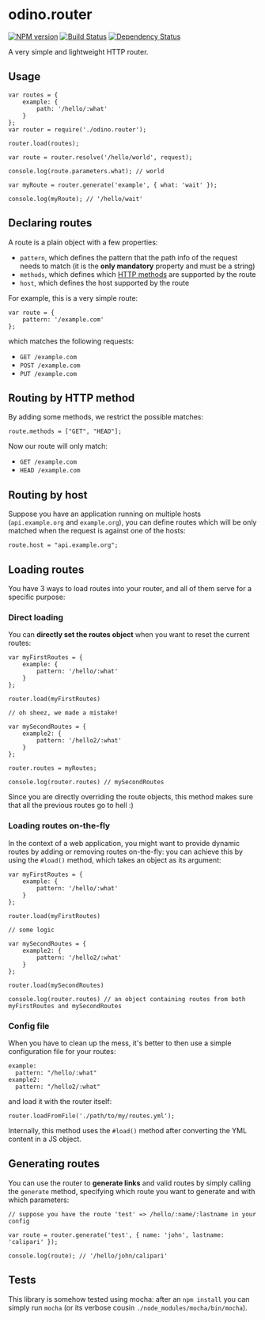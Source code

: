 # odino.router

[![NPM version](https://badge.fury.io/js/odino.router.png)](http://badge.fury.io/js/odino.router)
[![Build Status](https://travis-ci.org/odino/odino.router.png?branch=travis-ci)](https://travis-ci.org/odino/odino.router)
[![Dependency Status](https://gemnasium.com/odino/odino.router.png)](https://gemnasium.com/odino/odino.router)

A very simple and lightweight HTTP router.

## Usage

```
var routes = {
    example: {
        path: '/hello/:what'
    }
};
var router = require('./odino.router');

router.load(routes);

var route = router.resolve('/hello/world', request);

console.log(route.parameters.what); // world

var myRoute = router.generate('example', { what: 'wait' });

console.log(myRoute); // '/hello/wait'
```

## Declaring routes

A route is a plain object with a few properties:

* `pattern`, which defines the pattern that the path info of the request needs to match (it is the **only mandatory**
property and must be a string)
* `methods`, which defines which [HTTP methods](http://www.w3.org/Protocols/rfc2616/rfc2616-sec9.html) are
supported by the route
* `host`, which defines the host supported by the route

For example, this is  a very simple route:

```
var route = {
    pattern: '/example.com'
};
```

which matches the following requests:

* `GET /example.com`
* `POST /example.com`
* `PUT /example.com`

## Routing by HTTP method

By adding some methods, we restrict the possible matches:

```
route.methods = ["GET", "HEAD"];
```

Now our route will only match:

* `GET /example.com`
* `HEAD /example.com`

## Routing by host

Suppose you have an application running on multiple hosts (`api.example.org` and `example.org`), you can
define routes which will be only matched when the request is against one of the hosts:

```
route.host = "api.example.org";
```

## Loading routes

You have 3 ways to load routes into your router, and all of them serve for a specific purpose:

### Direct loading

You can **directly set the routes object** when you want to reset the current routes:

```
var myFirstRoutes = {
    example: {
        pattern: '/hello/:what'
    }
};

router.load(myFirstRoutes)

// oh sheez, we made a mistake!

var mySecondRoutes = {
    example2: {
        pattern: '/hello2/:what'
    }
};

router.routes = myRoutes;

console.log(router.routes) // mySecondRoutes
```

Since you are directly overriding the route objects, this method makes sure that all the previous routes go to hell :)

### Loading routes on-the-fly

In the context of a web application, you might want to provide dynamic routes by adding or removing routes on-the-fly:
you can achieve this by using the `#load()` method, which takes an object as its argument:

```
var myFirstRoutes = {
    example: {
        pattern: '/hello/:what'
    }
};

router.load(myFirstRoutes)

// some logic

var mySecondRoutes = {
    example2: {
        pattern: '/hello2/:what'
    }
};

router.load(mySecondRoutes)

console.log(router.routes) // an object containing routes from both myFirstRoutes and mySecondRoutes
```

### Config file

When you have to clean up the mess, it's better to then use a simple configuration file for your routes:

```
example:
  pattern: "/hello/:what"
example2:
  pattern: "/hello2/:what"
```

and load it with the router itself:

```
router.loadFromFile('./path/to/my/routes.yml');
```

Internally, this method uses the `#load()` method after converting the YML content in a JS object.

## Generating routes

You can use the router to **generate links** and valid routes by simply calling the `generate` method, specifying which
route you want to generate and with which parameters:

```
// suppose you have the route 'test' => /hello/:name/:lastname in your config

var route = router.generate('test', { name: 'john', lastname: 'calipari' });

console.log(route); // '/hello/john/calipari'
```

## Tests

This library is somehow tested using mocha: after an `npm install` you can simply run `mocha` (or its verbose cousin
`./node_modules/mocha/bin/mocha`).